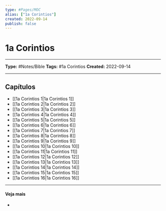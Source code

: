 ```yaml
---
type: #Pages/MOC
alias: ["1a Corintios"]
created: 2022-09-14
publish: false
---
```


# 1a Corintios

---

**Type:** #Notes/Bible
**Tags:** #1a Corintios
**Created:** 2022-09-14

---

## Capítulos

- [[1a Corintios 1|1a Corintios 1]]
- [[1a Corintios 2|1a Corintios 2]]
- [[1a Corintios 3|1a Corintios 3]]
- [[1a Corintios 4|1a Corintios 4]]
- [[1a Corintios 5|1a Corintios 5]]
- [[1a Corintios 6|1a Corintios 6]]
- [[1a Corintios 7|1a Corintios 7]]
- [[1a Corintios 8|1a Corintios 8]]
- [[1a Corintios 9|1a Corintios 9]]
- [[1a Corintios 10|1a Corintios 10]]
- [[1a Corintios 11|1a Corintios 11]]
- [[1a Corintios 12|1a Corintios 12]]
- [[1a Corintios 13|1a Corintios 13]]
- [[1a Corintios 14|1a Corintios 14]]
- [[1a Corintios 15|1a Corintios 15]]
- [[1a Corintios 16|1a Corintios 16]]

---

#### Veja mais

-
